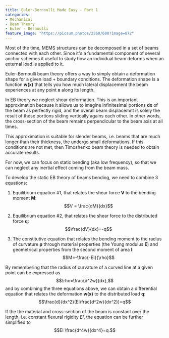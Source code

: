 ```yaml
---
title: Euler-Bernoulli Made Easy - Part 1
categories:
- Mechanical
- Beam Theory
- Euler - Bernoulli
feature_image: "https://picsum.photos/2560/600?image=872"
---
```


Most of the time, MEMS structures can be decomposed in a set of beams connected with each other. Since it's a fundamental component of several anchor schemes it useful to study how an individual beam deforms when an external load is applied to it.

Euler-Bernoulli beam theory offers a way to simply obtain a deformation shape for a given load + boundary conditions. The deformation shape is a function **w(x)** that tells you how much lateral displacement the beam experiences at any point **x** along its length.

In EB theory we neglect shear deformation. This is an important approximation because it allows us to imagine infinitesimal portions **dx** of the beam as perfectly rigid, and the overall beam displacemnt is solely the result of these portions sliding vertically agains each other. In other words, the cross-section of the beam remains perpendicular to the beam axis at all times.

This approximation is suitable for slender beams, i.e. beams that are much longer than their thickness, the undergo small deformations. If this conditions are not met, then Timoshenko beam theory is needed to obtain accurate results.

For now, we can focus on static bending (aka low frequency), so that we can neglect any inertial effect coming from the beam mass.

To develop the static EB theory of beams bending, we need to combine 3 equations:

1. Equilibrium equation #1, that relates the shear force **V** to the bending moment **M**: $$V = \frac{dM}{dx}$$

2. Equilibrium equation #2, that relates the shear force to the distributed force **q**: $$\frac{dV}{dx}=-q$$

3. The constitutive equation that relates the bending moment to the radius of curvature **ρ** through material properties (the Young modulus **E**) and geometrical properties from the second moment of area **I**: $$M=-\frac{-EI}{\rho}$$ 

By remembering that the radius of curvature of a curved line at a given point can be expressed as $$\rho=\frac{d^2w}{dx},$$ and by combining the three equations above, we can obtain a differential equation that relates the deformation **w(x)** to the distributed load **q**: $$\frac{d}{dx^2}(EI\frac{d^2w}{dx^2})=q$$

If the the material and cross-section of the beam is constant over the length, i.e. constant flexural rigidity *EI*, the equation can be further simplified to $$EI \frac{d^4w}{dx^4}=q.$$
